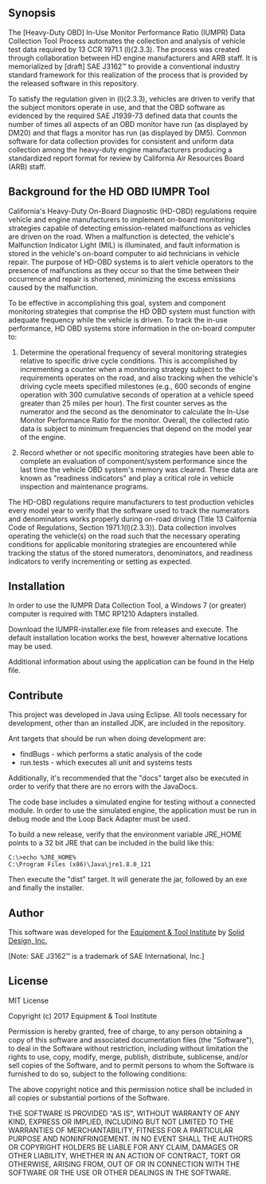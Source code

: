 ## Synopsis

The [Heavy-Duty OBD] In-Use Monitor Performance Ratio (IUMPR) Data Collection Tool Process automates the collection and analysis of vehicle test data required by 13 CCR 1971.1 (l)(2.3.3). The process was created through collaboration between HD engine manufacturers and ARB staff. It is memorialized by [draft] SAE J3162™ to provide a conventional industry standard framework for this realization of the process that is provided by the released software in this repository.

To satisfy the regulation given in (l)(2.3.3), vehicles are driven to verify that the subject monitors operate in use, and that the OBD software as evidenced by the required SAE J1939-73 defined data that counts the number of times all aspects of an OBD monitor have run (as displayed by DM20) and that flags a monitor has run (as displayed by DM5). Common software for data collection provides for consistent and uniform data collection among the heavy-duty engine manufacturers producing a standardized report format for review by California Air Resources Board (ARB) staff.


## Background for the HD OBD IUMPR Tool

California's Heavy-Duty On-Board Diagnostic (HD-OBD) regulations require vehicle and engine manufacturers to implement on-board monitoring strategies capable of detecting emission-related malfunctions as vehicles are driven on the road.  When a malfunction is detected, the vehicle's Malfunction Indicator Light (MIL) is illuminated, and fault information is stored in the vehicle's on-board computer to aid technicians in vehicle repair.  The purpose of HD-OBD systems is to alert vehicle operators to the presence of malfunctions as they occur so that the time between their occurrence and repair is shortened, minimizing the excess emissions caused by the malfunction.

To be effective in accomplishing this goal, system and component monitoring strategies that comprise the HD OBD system must function with adequate frequency while the vehicle is driven.  To track the in-use performance, HD OBD systems store information in the on-board computer to:

1. Determine the operational frequency of several monitoring strategies relative to specific drive cycle conditions.  This is accomplished by incrementing a counter when a monitoring strategy subject to the requirements operates on the road, and also tracking when the vehicle's driving cycle meets specified milestones (e.g., 600 seconds of engine operation with 300 cumulative seconds of operation at a vehicle speed greater than 25 miles per hour).  The first counter serves as the numerator and the second as the denominator to calculate the In-Use Monitor Performance Ratio for the monitor.  Overall, the collected ratio data is subject to minimum frequencies that depend on the model year of the engine.

2. Record whether or not specific monitoring strategies have been able to complete an evaluation of component/system performance since the last time the vehicle OBD system's memory was cleared.  These data are known as "readiness indicators" and play a critical role in vehicle inspection and maintenance programs.

The HD-OBD regulations require manufacturers to test production vehicles every model year to verify that the software used to track the numerators and denominators works properly during on-road driving (Title 13 California Code of Regulations, Section 1971.1(l)(2.3.3)).  Data collection involves operating the vehicle(s) on the road such that the necessary operating conditions for applicable monitoring strategies are encountered while tracking the status of the stored numerators, denominators, and readiness indicators to verify incrementing or setting as expected.

## Installation
In order to use the IUMPR Data Collection Tool, a Windows 7 (or greater) computer is required with TMC RP1210 Adapters installed.

Download the IUMPR-installer.exe file from releases and execute.  The default installation location works the best, however alternative locations may be used.

Additional information about using the application can be found in the Help file.

## Contribute
This project was developed in Java using Eclipse.  All tools necessary for development, other than an installed JDK, are included in the repository.

Ant targets that should be run when doing development are:
* findBugs - which performs a static analysis of the code
* run.tests - which executes all unit and systems tests

Additionally, it's recommended that the "docs" target also be executed in order to verify that there are no errors with the JavaDocs.

The code base includes a simulated engine for testing without a connected module.  In order to use the simulated engine, the application must be run in debug mode and the Loop Back Adapter must be used.

To build a new release, verify that the environment variable JRE_HOME points to a 32 bit JRE that can be included in the build like this:

```
C:\>echo %JRE_HOME%
C:\Program Files (x86)\Java\jre1.8.0_121
```

Then execute the "dist" target.  It will generate the jar, followed by an exe and finally the installer.

## Author
This software was developed for the [Equipment & Tool Institute](http://etools.org) by [Solid Design, Inc.](http://soliddesign.net)

[Note: SAE J3162™ is a trademark of SAE International, Inc.]

## License

MIT License

Copyright (c) 2017 Equipment & Tool Institute

Permission is hereby granted, free of charge, to any person obtaining a copy of this software and associated documentation files (the "Software"), to deal in the Software without restriction, including without limitation the rights to use, copy, modify, merge, publish, distribute, sublicense, and/or sell copies of the Software, and to permit persons to whom the Software is furnished to do so, subject to the following conditions:

The above copyright notice and this permission notice shall be included in all copies or substantial portions of the Software.

THE SOFTWARE IS PROVIDED "AS IS", WITHOUT WARRANTY OF ANY KIND, EXPRESS OR IMPLIED, INCLUDING BUT NOT LIMITED TO THE WARRANTIES OF MERCHANTABILITY, FITNESS FOR A PARTICULAR PURPOSE AND NONINFRINGEMENT. IN NO EVENT SHALL THE AUTHORS OR COPYRIGHT HOLDERS BE LIABLE FOR ANY CLAIM, DAMAGES OR OTHER LIABILITY, WHETHER IN AN ACTION OF CONTRACT, TORT OR OTHERWISE, ARISING FROM, OUT OF OR IN CONNECTION WITH THE SOFTWARE OR THE USE OR OTHER DEALINGS IN THE SOFTWARE.
